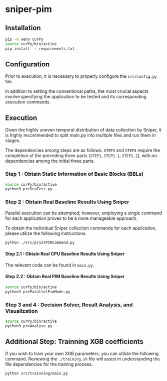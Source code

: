 # sniper-pim


## Installation

```bash
pip -m venv curPy
source curPy/bin/active
pip install -r requirements.txt
```

## Configuration

Prior to execution, it is necessary to properly configure the `src/config.py` file.

In addition to setting the conventional paths, the most crucial aspects involve specifying the application to be tested and its corresponding execution commands.

## Execution

Given the highly uneven temporal distribution of data collection by Sniper, it is highly recommended to split main.py into multiple files and run them in stages.

The dependencies among steps are as follows: `STEP3` and `STEP4` require the completion of the preceding three parts (`STEP1`, `STEP2.1`, `STEP2.2`), with no dependencies among the initial three parts.

### Step 1 : Obtain Static Information of Basic Blocks (BBLs)

```bash
source curPy/bin/active
python3 preScaTest.py
```
### Step 2 : Obtain Real Baseline Results Using Sniper

Parallel execution can be attempted; however, employing a single command for each application proves to be a more manageable approach. 

To obtain the individual Sniper collection commands for each application, please utilize the following instructions.

```bash
python ./src/printPIMcommand.py
```

#### Step 2.1 : Obtain Real CPU Baseline Results Using Sniper

The relevant code can be found in `main.py`.

#### Step 2.2 : Obtain Real PIM Baseline Results Using Sniper

```bash
source curPy/bin/active
python3 preParallelPimMode.py
```

### Step 3 and 4 : Decision Solver, Result Analysis, and Visualization

```bash
source curPy/bin/active
python3 preAnalyse.py
```

## Additional Step: Trainning XGB coefficients

If you wish to train your own XGB parameters, you can utilize the following command. Reviewing the `./training.sh` file will assist in understanding the file dependencies for the training process.

```bash
python src/trainning/main.py
```
